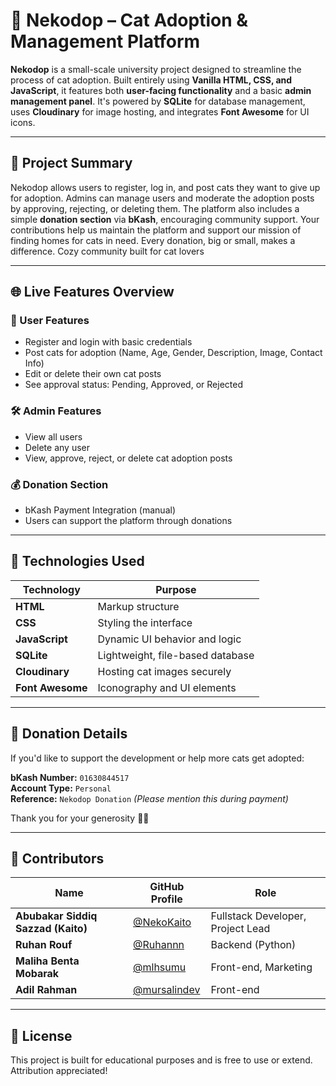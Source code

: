 # 🐾 Nekodop – Cat Adoption & Management Platform

**Nekodop** is a small-scale university project designed to streamline the process of cat adoption. Built entirely using **Vanilla HTML, CSS, and JavaScript**, it features both **user-facing functionality** and a basic **admin management panel**. It's powered by **SQLite** for database management, uses **Cloudinary** for image hosting, and integrates **Font Awesome** for UI icons.

---

## 📌 Project Summary

Nekodop allows users to register, log in, and post cats they want to give up for adoption. Admins can manage users and moderate the adoption posts by approving, rejecting, or deleting them. The platform also includes a simple **donation section** via **bKash**, encouraging community support.
Your contributions help us maintain the platform and support our mission of finding homes for cats in need. Every donation, big or small, makes a difference. Cozy community built for cat lovers

---

## 🌐 Live Features Overview

### 👤 User Features
- Register and login with basic credentials
- Post cats for adoption (Name, Age, Gender, Description, Image, Contact Info)
- Edit or delete their own cat posts
- See approval status: Pending, Approved, or Rejected

### 🛠️ Admin Features
- View all users
- Delete any user
- View, approve, reject, or delete cat adoption posts

### 💰 Donation Section
- bKash Payment Integration (manual)
- Users can support the platform through donations

---

## 📸 Technologies Used

| Technology | Purpose |
|------------|---------|
| **HTML** | Markup structure |
| **CSS** | Styling the interface |
| **JavaScript** | Dynamic UI behavior and logic |
| **SQLite** | Lightweight, file-based database |
| **Cloudinary** | Hosting cat images securely |
| **Font Awesome** | Iconography and UI elements |

---

## 💝 Donation Details

If you'd like to support the development or help more cats get adopted:

**bKash Number:** `01630844517`  
**Account Type:** `Personal`  
**Reference:** `Nekodop Donation` *(Please mention this during payment)*

Thank you for your generosity 🐾💕

---

## 👥 Contributors

| Name | GitHub Profile | Role |
|------|----------------|------|
| **Abubakar Siddiq Sazzad (Kaito)** | [@NekoKaito](https://github.com/NekoKaito) | Fullstack Developer, Project Lead |
| **Ruhan Rouf** | [@Ruhannn](https://github.com/Ruhannn) | Backend (Python) |
| **Maliha Benta Mobarak** | [@mlhsumu](https://github.com/mlhsumu) |  Front-end, Marketing |
| **Adil Rahman** | [@mursalindev](https://github.com/Coded-Adil) | Front-end |

---

## 📄 License

This project is built for educational purposes and is free to use or extend. Attribution appreciated!
